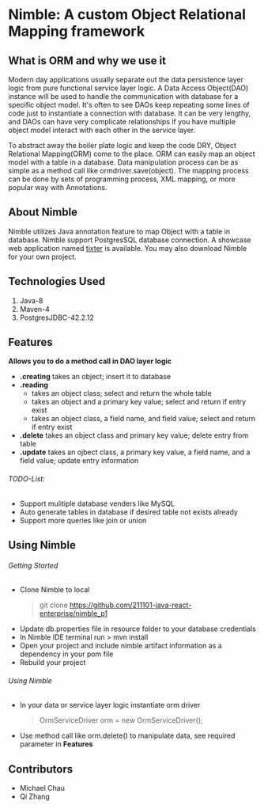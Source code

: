 # **Nimble**: **A custom Object Relational Mapping framework**

  ## What is ORM and why we use it
  
  Modern day applications usually separate out the data persistence layer logic from pure functional service layer logic. A Data Access Object(DAO) instance will be used to handle the communication with database for a specific object model. It's often to see DAOs keep repeating some lines of code just to instantiate a connection with database. It can be very lengthy, and DAOs can have very complicate relationships if you have multiple object model interact with each other in the service layer.
  
  To abstract away the boiler plate logic and keep the code DRY, Object Relational Mapping(ORM) come to the place. ORM can easily map an object model with a table in a database. Data manipulation process can be as simple as a method call like ormdriver.save(object). The mapping process can be done by sets of programming process, XML mapping, or more popular way with Annotations.
  
  ## About Nimble

  Nimble utilizes Java annotation feature to map Object with a table in database. Nimble support PostgresSQL database connection. A showcase web application named [tixter](https://github.com/211101-java-react-enterprise/tixter_p1) is available. You may also download Nimble for your own project.
  
  ## Technologies Used
  1. Java-8
  2. Maven-4
  3. PostgresJDBC-42.2.12
  
  ## Features
  **Allows you to do a method call in DAO layer logic**
  - **.creating** takes an object; insert it to database
  - **.reading**
    - takes an object class; select and return the whole table   
    - takes an object and a primary key value; select and return if entry exist
    - takes an object class, a field name, and field value; select and return if entry exist
  - **.delete** takes an object class and primary key value; delete entry from table
  - **.update** takes an ojbect class, a primary key value, a field name, and a field value; update entry information

  ###### TODO-List:
  - Support mulitiple database venders like MySQL
  - Auto generate tables in database if desired table not exists already
  - Support more queries like join or union

  ## Using Nimble
  ###### Getting Started
  - Clone Nimble to local 
      > git clone https://github.com/211101-java-react-enterprise/nimble_p1
  - Update db.properties file in resource folder to your database credentials
  - In Nimble IDE terminal run > mvn install
  - Open your project and include nimble artifact information as a dependency in your pom file
  - Rebuild your project
 ###### Using Nimble
  - In your data or service layer logic instantiate orm driver
    > OrmServiceDriver orm = new OrmServiceDriver();
  - Use method call like orm.delete() to manipulate data, see required parameter in **Features**
  
  ## Contributors
  - Michael Chau
  - Qi Zhang
